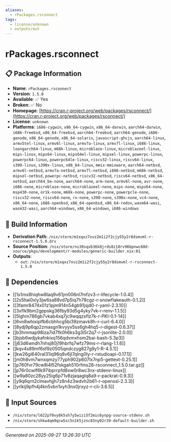 ```yaml
---
aliases:
  - rPackages.rsconnect
tags:
  - license/unknown
  - outputs/out
---
```


# rPackages.rsconnect

## 📋 Package Information

- **Name**: `rPackages.rsconnect`
- **Version**: `1.5.0`
- **Available**: ✅ Yes
- **Broken**: ✅ No
- **Homepage**: [https://cran.r-project.org/web/packages/rsconnect/](https://cran.r-project.org/web/packages/rsconnect/)
- **License**: `unknown`
- **Platforms**: `i686-cygwin`, `x86_64-cygwin`, `x86_64-darwin`, `aarch64-darwin`, `i686-freebsd`, `x86_64-freebsd`, `aarch64-freebsd`, `aarch64-genode`, `i686-genode`, `x86_64-genode`, `x86_64-solaris`, `javascript-ghcjs`, `aarch64-linux`, `armv5tel-linux`, `armv6l-linux`, `armv7a-linux`, `armv7l-linux`, `i686-linux`, `loongarch64-linux`, `m68k-linux`, `microblaze-linux`, `microblazeel-linux`, `mips-linux`, `mips64-linux`, `mips64el-linux`, `mipsel-linux`, `powerpc-linux`, `powerpc64-linux`, `powerpc64le-linux`, `riscv32-linux`, `riscv64-linux`, `s390-linux`, `s390x-linux`, `x86_64-linux`, `mmix-mmixware`, `aarch64-netbsd`, `armv6l-netbsd`, `armv7a-netbsd`, `armv7l-netbsd`, `i686-netbsd`, `m68k-netbsd`, `mipsel-netbsd`, `powerpc-netbsd`, `riscv32-netbsd`, `riscv64-netbsd`, `x86_64-netbsd`, `aarch64_be-none`, `aarch64-none`, `arm-none`, `armv6l-none`, `avr-none`, `i686-none`, `microblaze-none`, `microblazeel-none`, `mips-none`, `mips64-none`, `msp430-none`, `or1k-none`, `m68k-none`, `powerpc-none`, `powerpcle-none`, `riscv32-none`, `riscv64-none`, `rx-none`, `s390-none`, `s390x-none`, `vc4-none`, `x86_64-none`, `i686-openbsd`, `x86_64-openbsd`, `x86_64-redox`, `wasm64-wasi`, `wasm32-wasi`, `aarch64-windows`, `x86_64-windows`, `i686-windows`

## 🔧 Build Information

- **Derivation Path**: `/nix/store/m1xqxz7xvz2m1i2f2cjy55y2r8dsmvml-r-rsconnect-1.5.0.drv`
- **Source Position**: `/nix/store/ns30sqxb36k8jrds8z18rv96bpnwc60d-source/pkgs/development/r-modules/generic-builder.nix:81`
- **Outputs**:
  - `out`:  `/nix/store/m1xqxz7xvz2m1i2f2cjy55y2r8dsmvml-r-rsconnect-1.5.0`

## 🔗 Dependencies

- [[1s1mx8hiqhw8laq9v61jm006nl7mfzv3-r-lifecycle-1.0.4]]
- [[2s5hai0xly3jw6sa88vd7p5iq7h78cgz-r-snowflakeauth-0.1.2]]
- [[3famr8474x01z1pjm914n54gb91jsjd0-r-yaml-2.3.10]]
- [[3xflk9bm2gppskg36fby93d5g4yky7vk-r-renv-1.1.5]]
- [[5lghm786gb7vkab4xq7jc9wqqzsflz7k-r-PKI-0.1-14]]
- [[6vn8whixiplfb6cbhhcg5bi39zmavk8h-r-curl-6.4.0]]
- [[8ydj9p6qp2zmasgn1kvyyx5ss6gh4hq5-r-digest-0.6.37]]
- [[b3hmmap98iza7id7fk0h6ks3g3i5r2q7-r-jsonlite-2.0.0]]
- [[bjsb6wdjykafnkixq156qdvmxhsm2bai-bash-5.3p3]]
- [[j63d6wndh7nhsj80j19hbrfq7wfz79ms-r-rlang-1.1.6]]
- [[kqv4s89mf6sf9z0505qndczyg827g9y1-R-4.5.1]]
- [[kw26gi640ral31iq96q8v6jl7qlng0ly-r-rstudioapi-0.17.1]]
- [[m0h8vm7wnxqmzy77yph902p607lx7np5-gettext-0.25.1]]
- [[p760fvr79cw8i4l52fskgah510rfms28-rsconnect_1.5.0.tar.gz]]
- [[p76r0cwlf6k97ibprrpfd8xw0r8wc3nx-stdenv-linux]]
- [[w9a80zc28yy25ig6p71v8zjaqaglq8a9-r-packrat-0.9.3]]
- [[y9q6qrn2clmavhjjh7z8n4z3wdvh2b61-r-openssl-2.3.3]]
- [[yrlkij9pfh4j4kn5vbn1xyh3nx0jrxyz-r-cli-3.6.5]]

## 📁 Input Sources

- `/nix/store/l622p70vy8k5sh7y5wizi5f2mic6ynpg-source-stdenv.sh`
- `/nix/store/shkw4qm9qcw5sc5n1k5jznc83ny02r39-default-builder.sh`

---
*Generated on 2025-09-27 13:26:30 UTC*
